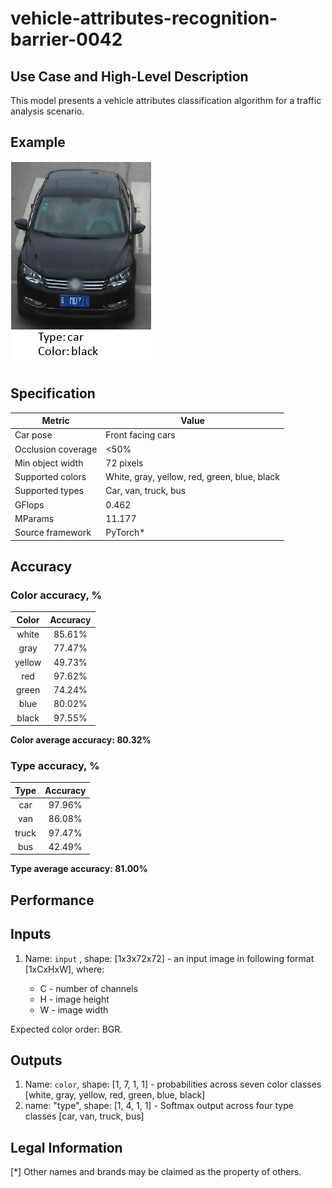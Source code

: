 # vehicle-attributes-recognition-barrier-0042

## Use Case and High-Level Description

This model presents a vehicle attributes classification algorithm for a traffic analysis scenario.

## Example

![](./vehicle-attributes-recognition-barrier-0042-1.png)

## Specification

| Metric                | Value                                        |
|-----------------------|----------------------------------------------|
| Car pose              | Front facing cars                            |
| Occlusion coverage    | <50%                                         |
| Min object width      | 72 pixels                                    |
| Supported colors      | White, gray, yellow, red, green, blue, black |
| Supported types       | Car, van, truck, bus                         |
| GFlops                | 0.462                                        |
| MParams               | 11.177                                       |
| Source framework      | PyTorch\*                                    |

## Accuracy

### Color accuracy, %

| Color    | Accuracy   |
|:--------:|:----------:|
| white    | 85.61%     |
| gray     | 77.47%     |
| yellow   | 49.73%     |
| red      | 97.62%     |
| green    | 74.24%     |
| blue     | 80.02%     |
| black    | 97.55%     |

**Color average accuracy: 80.32%**

### Type accuracy, %

| Type  | Accuracy |
|:-----:|:--------:|
| car   | 97.96%   |
| van   | 86.08%   |
| truck | 97.47%   |
| bus   | 42.49%   |

**Type average accuracy: 81.00%**

## Performance

## Inputs

1.	Name: `input` , shape: [1x3x72x72] - an input image in following format
[1xCxHxW], where:

    - C - number of channels
    - H - image height
    - W - image width

Expected color order: BGR.

## Outputs

1.	Name: `color`, shape: [1, 7, 1, 1] - probabilities across seven color classes
    [white, gray, yellow, red, green, blue, black]
2.	name: "type", shape: [1, 4, 1, 1] - Softmax output across four type classes
    [car, van, truck, bus]

## Legal Information
[\*] Other names and brands may be claimed as the property of others.
